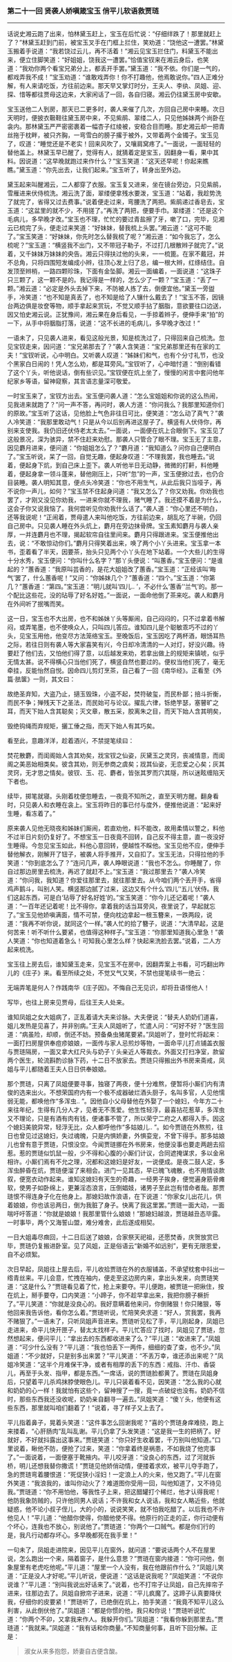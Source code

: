 ### 第二十一回 贤袭人娇嗔箴宝玉 俏平儿软语救贾琏
---

话说史湘云跑了出来，怕林黛玉赶上，宝玉在后忙说：“仔细绊跌了！那里就赶上了？”林黛玉赶到门前，被宝玉叉手在门框上拦住，笑劝道：“饶他这一遭罢。”林黛玉搬着手说道：“我若饶过云儿，再不活着！”湘云见宝玉拦住门，料黛玉不能出来，便立住脚笑道：“好姐姐，饶我这一遭罢。”恰值宝钗来在湘云身后，也笑道：“我劝你两个看宝兄弟分上，都丢开手罢。”黛玉道：“我不依。你们是一气的，都戏弄我不成！”宝玉劝道：“谁敢戏弄你！你不打趣他，他焉敢说你。”四人正难分解，有人来请吃饭，方往前边来。那天早又掌灯时分，王夫人、李纨、凤姐、迎、探、惜等都往贾母这边来，大家闲话了一回，各自归寝。湘云仍往黛玉房中安歇。  

宝玉送他二人到房，那天已二更多时，袭人来催了几次，方回自己房中来睡。次日天明时，便披衣靸鞋往黛玉房中来，不见紫鹃、翠缕二人，只见他姊妹两个尚卧在衾内。那林黛玉严严密密裹着一幅杏子红绫被，安稳合目而睡。那史湘云却一把青丝拖于枕畔，被只齐胸，一弯雪白的膀子撂于被外，又带着两个金镯子。宝玉见了，叹道：“睡觉还是不老实！回来风吹了，又嚷肩窝疼了。”一面说，一面轻轻的替他盖上。林黛玉早已醒了，觉得有人，就猜着定是宝玉，因翻身一看，果中其料。因说道：“这早晚就跑过来作什么？”宝玉笑道：“这天还早呢！你起来瞧瞧。”黛玉道：“你先出去，让我们起来。”宝玉听了，转身出至外边。  

黛玉起来叫醒湘云，二人都穿了衣服。宝玉复又进来，坐在镜台旁边，只见紫鹃，雪雁进来伏侍梳洗。湘云洗了面，翠缕便拿残水要泼，宝玉道：“站着，我趁势洗了就完了，省得又过去费事。”说着便走过来，弯腰洗了两把。紫鹃递过香皂去，宝玉道：“这盆里的就不少，不用搓了。”再洗了两把，便要手巾。翠缕道：“还是这个毛病儿，多早晚才改。”宝玉也不理，忙忙的要过青盐擦了牙，嗽了口，完毕，见湘云已梳完了头，便走过来笑道：“好妹妹，替我梳上头罢。”湘云道：“这可不能了。”宝玉笑道：“好妹妹，你先时怎么替我梳了呢？”湘云道：“如今我忘了，怎么梳呢？”宝玉道：“横竖我不出门，又不带冠子勒子，不过打几根散辫子就完了。”说着，又千妹妹万妹妹的央告。湘云只得扶过他的头来，一一梳篦。在家不戴冠，并不总角，只将四围短发编成小辫，往顶心发上归了总，编一根大辫，红绦结住。自发顶至辫梢，一路四颗珍珠，下面有金坠脚。湘云一面编着，一面说道：“这珠子只三颗了，这一颗不是的。我记得是一样的，怎么少了一颗？”宝玉道：“丢了一颗。”湘云道：“必定是外头去掉下来，不防被人拣了去，倒便宜他。”黛玉一旁盥手，冷笑道：“也不知是真丢了，也不知是给了人镶什么戴去了！”宝玉不答，因镜台两边俱是妆奁等物，顺手拿起来赏玩，不觉又顺手拈了胭脂，意欲要往口边送，因又怕史湘云说。正犹豫间，湘云果在身后看见，一手掠着辫子，便伸手来“拍”的一下，从手中将胭脂打落，说道：“这不长进的毛病儿，多早晚才改过！“  

一语未了，只见袭人进来，看见这般光景，知是梳洗过了，只得回来自己梳洗。忽见宝钗走来，因问道：“宝兄弟那去了？”袭人含笑道：“宝兄弟那里还有在家的工夫！”宝钗听说，心中明白。又听袭人叹道：“姊妹们和气，也有个分寸礼节，也没个黑家白日闹的！凭人怎么劝，都是耳旁风。”宝钗听了，心中暗忖道：“倒别看错了这个丫头，听他说话，倒有些识见。”宝钗便在炕上坐了，慢慢的闲言中套问他年纪家乡等语，留神窥察，其言语志量深可敬爱。  

一时宝玉来了，宝钗方出去。宝玉便问袭人道：“怎么宝姐姐和你说的这么热闹，见我进来就跑了？”问一声不答，再问时，袭人方道：“你问我么？我那里知道你们的原故。”宝玉听了这话，见他脸上气色非往日可比，便笑道：“怎么动了真气？”袭人冷笑道：“我那里敢动气！只是从今以后别再进这屋子了。横竖有人伏侍你，再别来支使我。我仍旧还伏侍老太太去。”一面说，一面便在炕上合眼倒下。宝玉见了这般景况，深为骇异，禁不住赶来劝慰。那袭人只管合了眼不理。宝玉无了主意，因见麝月进来，便问道：“你姐姐怎么了？”麝月道：“我知道么？问你自己便明白了。”宝玉听说，呆了一回，自觉无趣，便起身叹道：“不理我罢，我也睡去。”说着，便起身下炕，到自己床上歪下。袭人听他半日无动静，微微的打鼾，料他睡着，便起身拿一领斗蓬来，替他刚压上，只听“忽”的一声，宝玉便掀过去，也仍合目装睡。袭人明知其意，便点头冷笑道：“你也不用生气，从此后我只当哑子，再不说你一声儿，如何？”宝玉禁不住起身问道：“我又怎么了？你又劝我。你劝我也罢了，才刚又没见你劝我，一进来你就不理我，赌气睡了。我还摸不着是为什么，这会子你又说我恼了。我何尝听见你劝我什么话了。”袭人道：“你心里还不明白，还等我说呢！“正闹着，贾母遣人来叫他吃饭，方往前边来，胡乱吃了半碗，仍回自己房中。只见袭人睡在外头炕上，麝月在旁边抹骨牌。宝玉素知麝月与袭人亲厚，一并连麝月也不理，揭起软帘自往里间来。麝月只得跟进来。宝玉便推他出去，说：“不敢惊动你们。”麝月只得笑着出来，唤了两个小丫头进来。宝玉拿一本书，歪着看了半天，因要茶，抬头只见两个小丫头在地下站着。一个大些儿的生得十分水秀，宝玉便问：“你叫什么名字？”那丫头便说：“叫蕙香。”宝玉便问：“是谁起的？”蕙香道：“我原叫芸香的，是花大姐姐改了蕙香。”宝玉道：“正经该叫‘晦气’罢了，什么蕙香呢！”又问：“你姊妹几个？”蕙香道：“四个。”宝玉道：“你第几？”蕙香道：“第四。”宝玉道：“明儿就叫‘四儿.. ’，不必什么‘蕙香’‘兰气’的。那一个配比这些花，没的玷辱了好名好姓。”一面说，一面命他倒了茶来吃。袭人和麝月在外间听了抿嘴而笑。  

这一日，宝玉也不大出房，也不和姊妹丫头等厮闹，自己闷闷的，只不过拿着书解闷，或弄笔墨，也不使唤众人，只叫四儿答应。谁知四儿是个聪敏乖巧不过的丫头，见宝玉用他，他变尽方法笼络宝玉。至晚饭后，宝玉因吃了两杯酒，眼饧耳热之际，若往日则有袭人等大家喜笑有兴，今日却冷清清的一人对灯，好没兴趣。待要赶了他们去，又怕他们得了意，以后越发来劝，若拿出做上的规矩来镇唬，似乎无情太甚。说不得横心只当他们死了，横竖自然也要过的。便权当他们死了，毫无牵挂，反能怡然自悦。因命四儿剪灯烹茶，自己看了一回《南华经》。正看至《外篇·胠箧》一则，其文曰：  

故绝圣弃知，大盗乃止，擿玉毁珠，小盗不起，焚符破玺，而民朴鄙；掊斗折衡，而民不争；殚残天下之圣法，而民始可与论议。擢乱六律，铄绝竽瑟，塞瞽旷之耳，而天下始人含其聪矣；灭文章，散五采，胶离朱之目，而天下始人含其明矣，  

毁绝钩绳而弃规矩，攦工倕之指，而天下始人有其巧矣。  

看至此，意趣洋洋，趁着酒兴，不禁提笔续曰：  

焚花散麝，而闺阁始人含其劝矣，戕宝钗之仙姿，灰黛玉之灵窍，丧减情意，而闺阁之美恶始相类矣。彼含其劝，则无参商之虞矣；戕其仙姿，无恋爱之心矣；灰其灵窍，无才思之情矣。彼钗、玉、花、麝者，皆张其罗而穴其隧，所以迷眩缠陷天下者也。  

续毕，掷笔就寝。头刚着枕便忽睡去，一夜竟不知所之，直至天明方醒。翻身看时，只见袭人和衣睡在衾上。宝玉将昨日的事已付与度外，便推他说道：“起来好生睡，看冻着了。”  

原来袭人见他无晓夜和姊妹们厮闹，若直劝他，料不能改，故用柔情以警之，料他不过半日片刻仍复好了。不想宝玉一日夜竟不回转，自己反不得主意，直一夜没好生睡得。今忽见宝玉如此，料他心意回转，便越性不睬他。宝玉见他不应，便伸手替他解衣，刚解开了钮子，被袭人将手推开，又自扣了。宝玉无法，只得拉他的手笑道：“你到底怎么了？”连问几声，袭人睁眼说道：“我也不怎么。你睡醒了，你自过那边房里去梳洗，再迟了就赶不上。”宝玉道：“我过那里去？”袭人冷笑道：“你问我，我知道？你爱往那里去，就往那里去。从今咱们两个丢开手，省得鸡声鹅斗，叫别人笑。横竖那边腻了过来，这边又有个什么‘四儿’‘五儿’伏侍。我们这起东西，可是白‘玷辱了好名好姓’的。”宝玉笑道：“你今儿还记着呢！”袭人道：“一百年还记着呢！比不得你，拿着我的话当耳旁风，夜里说了，早起就忘了。”宝玉见他娇嗔满面，情不可禁，便向枕边拿起一根玉簪来，一跌两段，说道：“我再不听你说，就同这个一样。”袭人忙的拾了簪子，说道：“大清早起，这是何苦来！听不听什么要紧，也值得这种样子。”宝玉道：“你那里知道我心里急！”袭人笑道：“你也知道着急么！可知我心里怎么样？快起来洗脸去罢。”说着，二人方起来梳洗。  

宝玉往上房去后，谁知黛玉走来，见宝玉不在房中，因翻弄案上书看，可巧翻出昨儿的《庄子》来。看至所续之处，不觉又气又笑，不禁也提笔续书一绝云：  

无端弄笔是何人？作践南华《庄子因》。不悔自己无见识，却将丑语怪他人！  

写毕，也往上房来见贾母，后往王夫人处来。  

谁知凤姐之女大姐病了，正乱着请大夫来诊脉。大夫便说：“替夫人奶奶们道喜，姐儿发热是见喜了，并非别病。”王夫人凤姐听了，忙遣人问：“可好不好？”医生回道：“病虽险，却顺，倒还不妨。预备桑虫猪尾要紧。”凤姐听了，登时忙将起来：一面打扫房屋供奉痘疹娘娘，一面传与家人忌煎炒等物，一面命平儿打点铺盖衣服与贾琏隔房，一面又拿大红尺头与奶子丫头亲近人等裁衣。外面又打扫净室，款留两个医生，轮流斟酌诊脉下药，十二日不放家去。贾琏只得搬出外书房来斋戒，凤姐与平儿都随着王夫人日日供奉娘娘。  

那个贾琏，只离了凤姐便要寻事，独寝了两夜，便十分难熬，便暂将小厮们内有清俊的选来出火。不想荣国府内有一个极不成器破烂酒头厨子，名叫多官，人见他懦弱无能，都唤他作“多浑虫.. ”。因他自小父母替他在外娶了一个媳妇，今年方二十来往年纪，生得有几分人才，见者无不羡爱。他生性轻浮，最喜拈花惹草，多浑虫又不理论，只是有酒有肉有钱，便诸事不管了，所以荣宁二府之人都得入手。因这个媳妇美貌异常，轻浮无比，众人都呼他作“多姑娘儿.. ”。如今贾琏在外熬煎，往日也曾见过这媳妇，失过魂魄，只是内惧娇妻，外惧娈宠，不曾下得手。那多姑娘儿也曾有意于贾琏，只恨没空。今闻贾琏挪在外书房来，他便没事也要走两趟去招惹。惹的贾琏似饥鼠一般，少不得和心腹的小厮们计议，合同遮掩谋求，多以金帛相许。小厮们焉有不允之理，况都和这媳妇是好友，一说便成。是夜二鼓人定，多浑虫醉昏在炕，贾琏便溜了来相会。进门一见其态，早已魄飞魂散，也不用情谈款叙，便宽衣动作起来。谁知这媳妇有天生的奇趣，一经男子挨身，便觉遍身筋骨瘫软，使男子如卧绵上，更兼淫态浪言，压倒娼妓，诸男子至此岂有惜命者哉。那贾琏恨不得连身子化在他身上。那媳妇故作浪语，在下说道：“你家女儿出花儿，供着娘娘，你也该忌两日，倒为我脏了身子。快离了我这里罢。”贾琏一面大动，一面喘吁吁答道：“你就是娘娘！我那里管什么娘娘！”那媳妇越浪，贾琏越丑态毕露。一时事毕，两个又海誓山盟，难分难舍，此后遂成相契。  

一日大姐毒尽癍回，十二日后送了娘娘，合家祭天祀祖，还愿焚香，庆贺放赏已毕，贾琏仍复搬进卧室。见了风姐，正是俗语云“新婚不如远别”，更有无限恩爱，自不必烦絮。  

次日早起，凤姐往上屋去后，平儿收拾贾琏在外的衣服铺盖，不承望枕套中抖出一绺青丝来。平儿会意，忙拽在袖内，便走至这边房内来，拿出头发来，向贾琏笑道：“这是什么？”贾琏看见着了忙，抢上来要夺。平儿便跑，被贾琏一把揪住，按在炕上，掰手要夺，口内笑道：“小蹄子，你不趁早拿出来，我把你膀子橛折了。”平儿笑道：“你就是没良心的。我好意瞒着他来问，你倒赌狠！你只赌狠，等他回来我告诉他，看你怎么着。”贾琏听说，忙陪笑央求道：“好人，赏我罢，我再不赌狠了。”一语未了，只听凤姐声音进来。贾琏听见松了手，平儿刚起身，凤姐已走进来，命平儿快开匣子，替太太找样子。平儿忙答应了找时，凤姐见了贾琏，忽然想起来，便问平儿：“拿出去的东西都收进来了么？”平儿道：“收进来了。”凤姐道：“可少什么没有？”平儿道：“我也怕丢下一两件，细细的查了查，也不少。”凤姐道：“不少就好，只是别多出来罢？”平儿笑道：“不丢万幸，谁还添出来呢？”凤姐冷笑道：“这半个月难保干净，或者有相厚的丢下的东西：戒指、汗巾、香袋儿，再至于头发、指甲，都是东西。”一席话，说的贾琏脸都黄了。贾琏在凤姐身后，只望着平儿杀鸡抹脖使眼色儿。平儿只装着看不见，因笑道：“怎么我的心就和奶奶的心一样！我就怕有这些个，留神搜了一搜，竟一点破绽也没有。奶奶不信时，那些东西我还没收呢，奶奶亲自翻寻一遍去。”凤姐笑道：“傻丫头，他便有这些东西，那里就叫咱们翻着了！”说着，寻了样子又上去了。  

平儿指着鼻子，晃着头笑道：“这件事怎么回谢我呢？”喜的个贾琏身痒难挠，跑上来搂着，“心肝肠肉”乱叫乱谢。平儿仍拿了头发笑道：“这是我一生的把柄了。好就好，不好就抖露出这事来。”贾琏笑道：“你只好生收着罢，千万别叫他知道。”口里说着，瞅他不防，便抢了过来，笑道：“你拿着终是祸患，不如我烧了他完事了。”一面说着，一面便塞于靴掖内。平儿咬牙道：“没良心的东西，过了河就拆桥，明儿还想我替你撒谎！”贾琏见他娇俏动情，便搂着求欢，被平儿夺手跑了，急的贾琏弯着腰恨道：“死促狭小淫妇！一定浪上人的火来，他又跑了。”平儿在窗外笑道：“我浪我的，谁叫你动火了？难道图你受用一回，叫他知道了，又不待见我。”贾琏道：“你不用怕他，等我性子上来，把这醋罐打个稀烂，他才认得我呢！他防我象防贼的，只许他同男人说话；不许我和女人说话，我和女人略近些，他就疑惑，他不论小叔子侄儿，大的小的，说说笑笑，就不怕我吃醋了。以后我也不许他见人！”平儿道：“他醋你使得，你醋他使不得。他原行的正走的正，你行动便有个坏心，连我也不放心，别说他了。”贾琏道：“你两个一口贼气。都是你们行的是，我凡行动都存坏心。多早晚都死在我手里！“  

一句未了，凤姐走进院来，因见平儿在窗外，就问道：“要说话两个人不在屋里说，怎么跑出一个来，隔着窗子，是什么意思？”贾琏在窗内接道：“你可问他，倒象屋里有老虎吃他呢。”平儿道：“屋里一个人没有，我在他跟前作什么？”凤姐儿笑道：“正是没人才好呢。”平儿听说，便说道：“这话是说我呢？”凤姐笑道：“不说你说谁？”平儿道：“别叫我说出好话来了。”说着，也不打帘子让凤姐，自己先摔帘子进来，往那边去了。凤姐自掀帘子进来，说道：“平儿疯魔了。这蹄子认真要降伏我，仔细你的皮要紧！”贾琏听了，已绝倒在炕上，拍手笑道：“我竟不知平儿这么利害，从此倒伏他了。”凤姐道：“都是你惯的他，我只和你说！”贾琏听说忙道：“你两个不卯，又拿我来作人。我躲开你们。”凤姐道：“我看你躲到那里去。”贾琏道：“我就来。”凤姐道：“我有话和你商量。”不知商量何事，且听下回分解。正是：  

> 
> 淑女从来多抱怨，娇妻自古便含酸。  
> 
